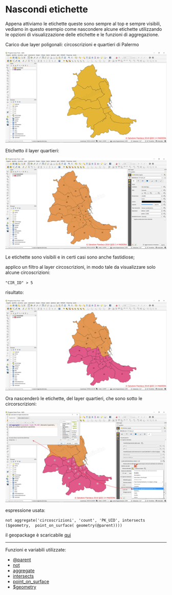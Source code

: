 # Nascondi etichette

Appena attiviamo le etichette queste sono sempre al top e sempre visibili, vediamo in questo esempio come nascondere alcune etichette utilizzando le opzioni di visualizzazione delle etichette e le funzioni di aggregazione.

Carico due layer poligonali: circoscrizioni e quartieri di Palermo

[![](../img/esempi/nascondi_etichette/nascondi_01.png)](../img/esempi/nascondi_etichette/nascondi_01.png)

Etichetto il layer quartieri:

[![](../img/esempi/nascondi_etichette/nascondi_02.png)](../img/esempi/nascondi_etichette/nascondi_02.png)

Le etichette sono visibili e in certi casi sono anche fastidiose;

applico un filtro al layer circoscrizioni, in modo tale da visualizzare solo alcune circoscrizioni:

`"CIR_ID" > 5`

risultato:

[![](../img/esempi/nascondi_etichette/nascondi_03.png)](../img/esempi/nascondi_etichette/nascondi_03.png)

Ora nascenderò le etichette, del layer quartieri, che sono sotto le circorscrizioni:

[![](../img/esempi/nascondi_etichette/nascondi_04.png)](../img/esempi/nascondi_etichette/nascondi_04.png)

espressione usata:

```
not aggregate('circoscrizioni', 'count', 'PK_UID', intersects ($geometry,  point_on_surface( geometry(@parent))))
```

 il geopackage è scaricabile [qui](https://github.com/opendatasicilia/HfcQGIS-md/raw/main/docs/esempi/dati_esempi.zip)

---

Funzioni e variabili utilizzate:

* [@parent](../gr_funzioni/variabili/parent.md)
* [not](../gr_funzioni/operatori/operatori_unico.md#not)
* [aggregate](../gr_funzioni/aggrega/aggrega_unico.md#aggregate)
* [intersects](../gr_funzioni/geometria/geometria_unico.md#intersects)
* [point_on_surface](../gr_funzioni/geometria/geometria_unico.md#point_on_surface)
* [\$geometry](../gr_funzioni/geometria/geometria_unico.md#geometry)